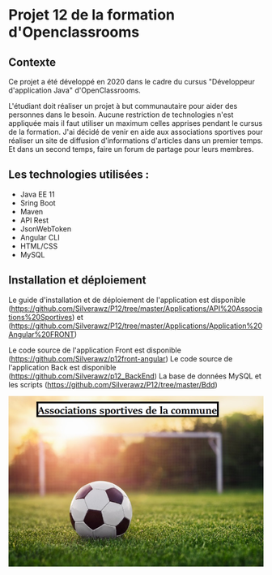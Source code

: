 # Projet 12 de la formation d'Openclassrooms

## Contexte
Ce projet a été développé en 2020 dans le cadre du cursus "Développeur d'application Java" d'OpenClassrooms.

L'étudiant doit réaliser un projet à but communautaire pour aider des personnes dans le besoin. Aucune restriction de technologies n'est appliquée mais il faut utiliser un maximum
celles apprises pendant le cursus de la formation.
J'ai décidé de venir en aide aux associations sportives pour réaliser un site de diffusion d'informations d'articles dans un premier temps.
Et dans un second temps, faire un forum de partage pour leurs membres.

## Les technologies utilisées :
 
 * Java EE 11
 * Sring Boot
 * Maven
 * API Rest
 * JsonWebToken
 * Angular CLI
 * HTML/CSS
 * MySQL



## Installation et déploiement

Le guide d'installation et de déploiement de l'application est disponible (https://github.com/Silverawz/P12/tree/master/Applications/API%20Associations%20Sportives) et 
(https://github.com/Silverawz/P12/tree/master/Applications/Application%20Angular%20FRONT)

Le code source de l'application Front est disponible (https://github.com/Silverawz/p12front-angular)
Le code source de l'application Back est disponible (https://github.com/Silverawz/p12_BackEnd)
La base de données MySQL et les scripts (https://github.com/Silverawz/P12/tree/master/Bdd)


 ![Optional Text](https://github.com/Silverawz/P12/blob/master/associations_sport.jpg)

